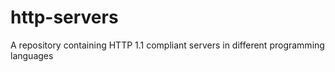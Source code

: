 # http-servers
A repository containing HTTP 1.1 compliant servers in different programming languages
